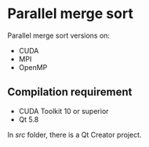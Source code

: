 <h1> Parallel merge sort </h1>
<p> Parallel merge sort versions on: </p>
<ul>
  <li> CUDA </li>
  <li> MPI </li>
  <li> OpenMP </li>
</ul>


<h2> Compilation requirement </h2>
<ul>
  <li> CUDA Toolkit 10 or superior</li>
  <li> Qt 5.8 </li>
</ul>

<p> In <em> src </em> folder, there is a Qt Creator project. </p>
